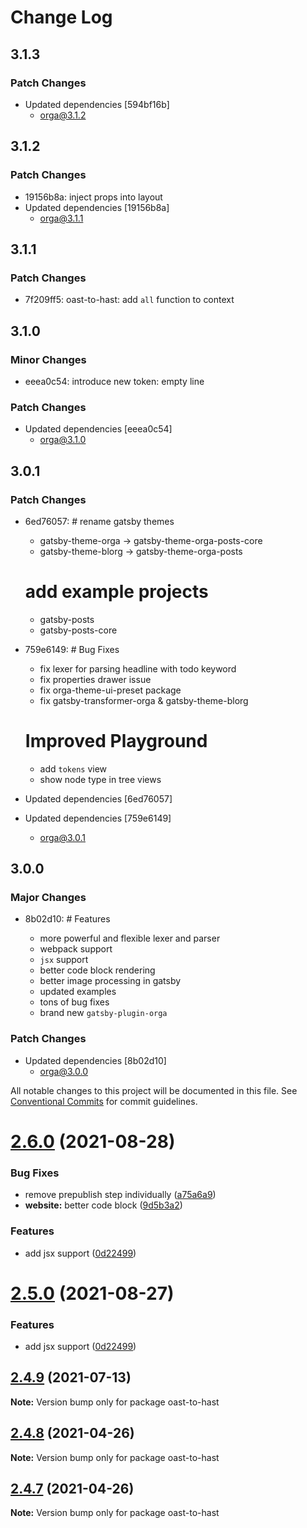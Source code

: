 # Change Log

## 3.1.3

### Patch Changes

- Updated dependencies [594bf16b]
  - orga@3.1.2

## 3.1.2

### Patch Changes

- 19156b8a: inject props into layout
- Updated dependencies [19156b8a]
  - orga@3.1.1

## 3.1.1

### Patch Changes

- 7f209ff5: oast-to-hast: add `all` function to context

## 3.1.0

### Minor Changes

- eeea0c54: introduce new token: empty line

### Patch Changes

- Updated dependencies [eeea0c54]
  - orga@3.1.0

## 3.0.1

### Patch Changes

- 6ed76057: # rename gatsby themes

  - gatsby-theme-orga -> gatsby-theme-orga-posts-core
  - gatsby-theme-blorg -> gatsby-theme-orga-posts

  # add example projects

  - gatsby-posts
  - gatsby-posts-core

- 759e6149: # Bug Fixes

  - fix lexer for parsing headline with todo keyword
  - fix properties drawer issue
  - fix orga-theme-ui-preset package
  - fix gatsby-transformer-orga & gatsby-theme-blorg

  # Improved Playground

  - add `tokens` view
  - show node type in tree views

- Updated dependencies [6ed76057]
- Updated dependencies [759e6149]
  - orga@3.0.1

## 3.0.0

### Major Changes

- 8b02d10: # Features

  - more powerful and flexible lexer and parser
  - webpack support
  - `jsx` support
  - better code block rendering
  - better image processing in gatsby
  - updated examples
  - tons of bug fixes
  - brand new `gatsby-plugin-orga`

### Patch Changes

- Updated dependencies [8b02d10]
  - orga@3.0.0

All notable changes to this project will be documented in this file.
See [Conventional Commits](https://conventionalcommits.org) for commit guidelines.

# [2.6.0](https://github.com/orgapp/orgajs/tree/master/packages/oast-to-hast/compare/v2.5.0...v2.6.0) (2021-08-28)

### Bug Fixes

- remove prepublish step individually ([a75a6a9](https://github.com/orgapp/orgajs/tree/master/packages/oast-to-hast/commit/a75a6a9606421b66b6ef69b28e3fcb03a5ee282a))
- **website:** better code block ([9d5b3a2](https://github.com/orgapp/orgajs/tree/master/packages/oast-to-hast/commit/9d5b3a2d554672d22523727e89b2b5c60dc6233d))

### Features

- add jsx support ([0d22499](https://github.com/orgapp/orgajs/tree/master/packages/oast-to-hast/commit/0d224990b412e064ebf6816608eea6766f93d60c))

# [2.5.0](https://github.com/orgapp/orgajs/tree/master/packages/oast-to-hast/compare/v2.4.9...v2.5.0) (2021-08-27)

### Features

- add jsx support ([0d22499](https://github.com/orgapp/orgajs/tree/master/packages/oast-to-hast/commit/0d224990b412e064ebf6816608eea6766f93d60c))

## [2.4.9](https://github.com/orgapp/orgajs/tree/master/packages/oast-to-hast/compare/v2.4.8...v2.4.9) (2021-07-13)

**Note:** Version bump only for package oast-to-hast

## [2.4.8](https://github.com/orgapp/orgajs/tree/master/packages/oast-to-hast/compare/v2.4.7...v2.4.8) (2021-04-26)

**Note:** Version bump only for package oast-to-hast

## [2.4.7](https://github.com/orgapp/orgajs/tree/master/packages/oast-to-hast/compare/v2.4.6...v2.4.7) (2021-04-26)

**Note:** Version bump only for package oast-to-hast
